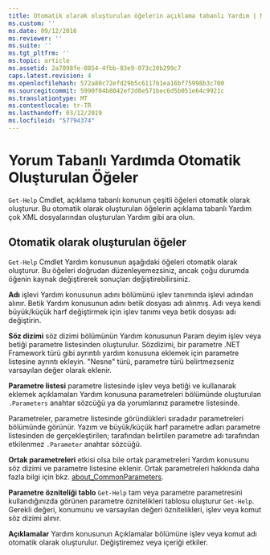 ```yaml
---
title: Otomatik olarak oluşturulan öğelerin açıklama tabanlı Yardım | Microsoft Docs
ms.custom: ''
ms.date: 09/12/2016
ms.reviewer: ''
ms.suite: ''
ms.tgt_pltfrm: ''
ms.topic: article
ms.assetid: 2a7098fe-0854-4fbb-83e9-073c20b299c7
caps.latest.revision: 4
ms.openlocfilehash: 572a80c72efd29b5c6117b1ea16bf75998b3c700
ms.sourcegitcommit: 5990f04b8042ef2d8e571bec6d5b051e64c9921c
ms.translationtype: MT
ms.contentlocale: tr-TR
ms.lasthandoff: 03/12/2019
ms.locfileid: "57794374"
---
```

# <a name="autogenerated-elements-of-comment-based-help"></a>Yorum Tabanlı Yardımda Otomatik Oluşturulan Öğeler

`Get-Help` Cmdlet, açıklama tabanlı konunun çeşitli öğeleri otomatik olarak oluşturur. Bu otomatik olarak oluşturulan öğelerin açıklama tabanlı Yardım çok XML dosyalarından oluşturulan Yardım gibi ara olun.

## <a name="autogenerated-elements"></a>Otomatik olarak oluşturulan öğeler

`Get-Help` Cmdlet Yardım konusunun aşağıdaki öğeleri otomatik olarak oluşturur. Bu öğeleri doğrudan düzenleyemezsiniz, ancak çoğu durumda öğenin kaynak değiştirerek sonuçları değiştirebilirsiniz.

**Adı** işlevi Yardım konusunun adını bölümünü işlev tanımında işlevi adından alınır. Betik Yardım konusunun adını betik dosyası adı alınmış. Adı veya kendi büyük/küçük harf değiştirmek için işlev tanımı veya betik dosyası adı değiştirin.

**Söz dizimi** söz dizimi bölümünün Yardım konusunun Param deyim işlev veya betiği parametre listesinden oluşturulur. Sözdizimi, bir parametre .NET Framework türü gibi ayrıntılı yardım konusuna eklemek için parametre listesine ayrıntı ekleyin. "Nesne" türü, parametre türü belirtmezseniz varsayılan değer olarak eklenir.

**Parametre listesi** parametre listesinde işlev veya betiği ve kullanarak eklemek açıklamaları Yardım konusuna parametreleri bölümünde oluşturulan `.Parameters` anahtar sözcüğü ya da yorumlarınız parametre listesinde.

Parametreler, parametre listesinde göründükleri sıradadır parametreleri bölümünde görünür. Yazım ve büyük/küçük harf parametre adları parametre listesinden de gerçekleştirilen; tarafından belirtilen parametre adı tarafından etkilenmez `.Parameter` anahtar sözcüğü.

**Ortak parametreleri** etkisi olsa bile ortak parametreleri Yardım konusunu söz dizimi ve parametre listesine eklenir. Ortak parametreleri hakkında daha fazla bilgi için bkz. [about_CommonParameters](/powershell/module/microsoft.powershell.core/about/about_commonparameters).

**Parametre özniteliği tablo** 
 `Get-Help` tam veya parametre parametresini kullandığınızda görünen parametre öznitelikleri tablosu oluşturur `Get-Help`. Gerekli değeri, konumunu ve varsayılan değeri öznitelikleri, işlev veya komut söz dizimi alınır.

**Açıklamalar** Yardım konusunun Açıklamalar bölümüne işlev veya komut adı otomatik olarak oluşturulur. Değiştiremez veya içeriği etkiler.
